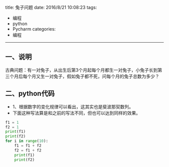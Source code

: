 title: 兔子问题
date: 2016/8/21 10:08:23
tags:
- 编程
- python
- Pycharm
categories:
- 编程
---

## 一、说明
古典问题：有一对兔子，从出生后第3个月起每个月都生一对兔子，小兔子长到第三个月后每个月又生一对兔子，假如兔子都不死，问每个月的兔子总数为多少？

<!-- more -->

## 二、python代码
- 1、根据数字的变化规律可以看出，这其实也是斐波那契数列。
- 下面这种写法算是和之前的写法不同，但也可以达到同样的效果。

```python
f1 = 1
f2 = 1
print(f1)
print(f2)
for i in range(10):
    f1 = f1 + f2
    f2 = f1 + f2
    print(f1)
    print(f2)
```
